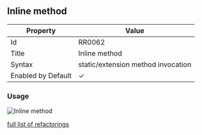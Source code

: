 ## Inline method

| Property           | Value                              |
| ------------------ | ---------------------------------- |
| Id                 | RR0062                             |
| Title              | Inline method                      |
| Syntax             | static/extension method invocation |
| Enabled by Default | &#x2713;                           |

### Usage

![Inline method](../../images/refactorings/InlineMethod.png)

[full list of refactorings](Refactorings.md)